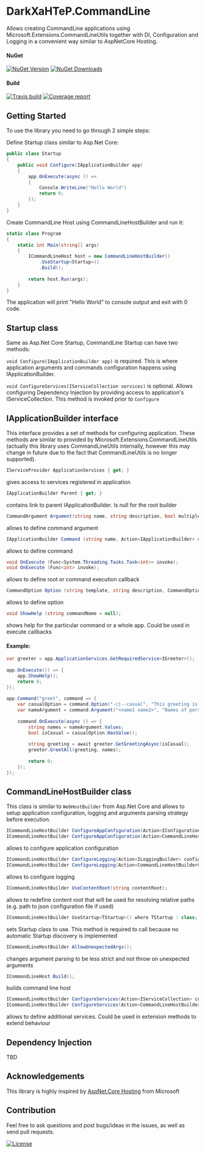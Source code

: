 # DarkXaHTeP.CommandLine

Allows creating CommandLine applications using Microsoft.Extensions.CommandLineUtils together with DI, Configuration and Logging in a convenient way similar to AspNetCore Hosting.

#### NuGet

[![NuGet Version](https://img.shields.io/nuget/v/DarkXaHTeP.CommandLine.svg)](https://www.nuget.org/packages/DarkXaHTeP.CommandLine/)
[![NuGet Downloads](https://img.shields.io/nuget/dt/DarkXaHTeP.CommandLine.svg)](https://www.nuget.org/packages/DarkXaHTeP.CommandLine/)

#### Build

[![Travis build](https://img.shields.io/travis/DarkXaHTeP/DarkXaHTeP.CommandLine/master.svg)](https://travis-ci.org/DarkXaHTeP/DarkXaHTeP.CommandLine)
[![Coverage report](https://img.shields.io/coveralls/github/DarkXaHTeP/DarkXaHTeP.CommandLine.svg)](https://coveralls.io/github/DarkXaHTeP/DarkXaHTeP.CommandLine)

## Getting Started

To use the library you need to go through 2 simple steps:

Define Startup class similar to Asp.Net Core:

```c#
public class Startup
{   
    public void Configure(IApplicationBuilder app)
    {
        app.OnExecute(async () =>
        {
            Console.WriteLine("Hello World")
            return 0;
        });
    }
}
```

Create CommandLine Host using CommandLineHostBuilder and run it:

```c#
static class Program
{
    static int Main(string[] args)
    {
        ICommandLineHost host = new CommandLineHostBuilder()
            .UseStartup<Startup>()
            .Build();
            
        return host.Run(args);
    }
}
```

The application will print "Hello World" to console output and exit with 0 code.

## Startup class

Same as Asp.Net Core Startup, CommandLine Startup can have two methods:

`void Configure(IApplicationBuilder app)` is required. This is where application
arguments and commands configuration happens using IApplicationBuilder.

`void ConfigureServices(IServiceCollection services)` is optional. Allows configuring Dependency Injection
by providing access to application's IServiceCollection. This method is invoked prior to `Configure`

## IApplicationBuilder interface

This interface provides a set of methods for configuring application. These methods are similar to provided by
Microsoft.Extensions.CommandLineUtils (actually this library uses CommandLineUtils internally,
however this may change in future due to the fact that CommandLineUtils is no longer supported).

```c#
IServiceProvider ApplicationServices { get; }
```
gives access to services registered in application

```c#
IApplicationBuilder Parent { get; }
```
contains link to parent IApplicationBuilder. Is null for the root builder

```c#
CommandArgument Argument(string name, string description, bool multipleValues = false);
```
allows to define command argument

```c#
IApplicationBuilder Command (string name, Action<IApplicationBuilder> configure, bool throwOnUnexpectedArg = true);
```
allows to define command

```c#
void OnExecute (Func<System.Threading.Tasks.Task<int>> invoke);
void OnExecute (Func<int> invoke);
```
allows to define root or command execution callback

```c#
CommandOption Option (string template, string description, CommandOptionType optionType);
```
allows to define option

```c#
void ShowHelp (string commandName = null);
```
shows help for the particular command or a whole app. Could be used in execute callbacks

#### Example:
```c#
var greeter = app.ApplicationServices.GetRequiredService<IGreeter>();
 
app.OnExecute(() => {
    app.ShowHelp();
    return 0;
});
 
app.Command("greet", command => {
    var casualOption = command.Option("-c|--casual", "This greeting is informal/casual", CommandOptionType.NoValue);
    var nameArgument = command.Argument("<name1 name2>", "Names of persons to greet separated with space", true);
    
    command.OnExecute(async () => {
        string names = nameArgument.Values;
        bool isCasual = casualOption.HasValue();
        
        string greeting = await greeter.GetGreetingAsync(isCasual);
        greeter.GreetAll(greeting, names);
        
        return 0;
    });
});
```

## CommandLineHostBuilder class

This class is similar to `WebHostBuilder` from Asp.Net Core and allows to setup application configuration,
logging and arguments parsing strategy before execution.

```c#
ICommandLineHostBuilder ConfigureAppConfiguration(Action<IConfigurationBuilder> configureDelegate);
ICommandLineHostBuilder ConfigureAppConfiguration(Action<CommandLineHostBuilderContext, IConfigurationBuilder> configureDelegate);
```
allows to configure application configuration

```c#
ICommandLineHostBuilder ConfigureLogging(Action<ILoggingBuilder> configureLogging);
ICommandLineHostBuilder ConfigureLogging(Action<CommandLineHostBuilderContext, ILoggingBuilder> configureLogging);
```
allows to configure logging

```c#
ICommandLineHostBuilder UseContentRoot(string contentRoot);
```
allows to redefine content root that will be used for resolving relative paths (e.g. path to json configuration file if used)

```c#
ICommandLineHostBuilder UseStartup<TStartup>() where TStartup : class;
```
sets Startup class to use. This method is required to call because no automatic Startup discovery is implemented

```c#
ICommandLineHostBuilder AllowUnexpectedArgs();
```
changes argument parsing to be less strict and not throw on unexpected arguments

```c#
ICommandLineHost Build();
```
builds command line host

```c#
ICommandLineHostBuilder ConfigureServices(Action<IServiceCollection> configureServices);
ICommandLineHostBuilder ConfigureServices(Action<CommandLineHostBuilderContext, IServiceCollection> configureServices);
```
allows to define additional services. Could be used in extension methods to extend behaviour

## Dependency Injection

TBD

## Acknowledgements

This library is highly inspired by [AspNet.Core Hosting](https://github.com/aspnet/Hosting/tree/rel/2.0.0) from Microsoft

## Contribution

Feel free to ask questions and post bugs/ideas in the issues, as well as send pull requests.

[![License](https://img.shields.io/github/license/darkxahtep/DarkXaHTeP.CommandLine.svg)](https://github.com/DarkXaHTeP/DarkXaHTeP.CommandLine/blob/master/LICENSE)